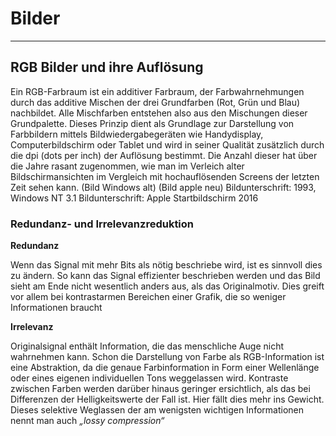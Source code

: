 # Bilder 
***
## RGB Bilder und ihre Auflösung 
Ein RGB-Farbraum ist ein additiver Farbraum, der Farbwahrnehmungen durch das additive Mischen 
der drei Grundfarben (Rot, Grün und Blau) nachbildet. Alle Mischfarben entstehen also aus den Mischungen dieser Grundpalette. 
Dieses Prinzip dient als Grundlage zur Darstellung von Farbbildern mittels Bildwiedergabegeräten wie Handydisplay, Computerbildschirm oder Tablet und wird in seiner Qualität zusätzlich durch die dpi (dots per inch) der Auflösung bestimmt.
Die Anzahl dieser hat über die Jahre rasant zugenommen, wie man im Verleich alter Bildschirmansichten im Vergleich mit hochauflösenden Screens der letzten Zeit sehen kann. 
(Bild Windows alt)                      (Bild apple neu)
Bildunterschrift: 1993, Windows NT 3.1   Bildunterschrift: Apple Startbildschirm 2016

### Redundanz- und Irrelevanzreduktion 

**Redundanz**


 Wenn das Signal mit mehr Bits als nötig beschriebe wird, ist es sinnvoll dies zu ändern.
 So kann das Signal effizienter beschrieben werden und das Bild sieht am Ende nicht wesentlich anders aus, als das   Originalmotiv.
Dies greift vor allem bei kontrastarmen Bereichen einer Grafik, die so weniger Informationen braucht

**Irrelevanz**


Originalsignal enthält Information, die das menschliche Auge nicht wahrnehmen kann.
Schon die Darstellung von Farbe als RGB-Information ist eine Abstraktion, da die
genaue Farbinformation in Form einer Wellenlänge oder eines eigenen individuellen Tons weggelassen wird.
Kontraste zwischen Farben werden darüber hinaus geringer ersichtlich, als das bei Differenzen der Helligkeitswerte der Fall ist. Hier fällt dies mehr ins Gewicht.
Dieses selektive Weglassen der am wenigsten wichtigen Informationen nennt man auch *„lossy compression“*


